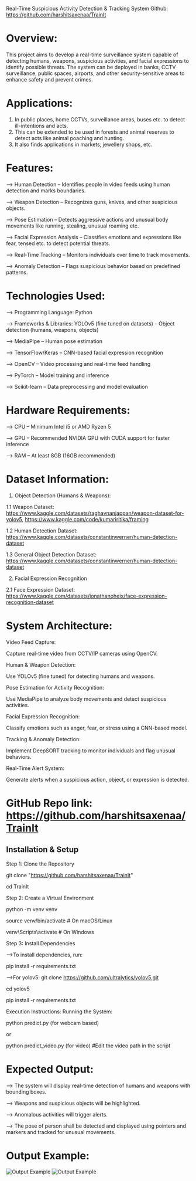 Real-Time Suspicious Activity Detection & Tracking System
Github: https://github.com/harshitsaxenaa/TrainIt

# Overview:

This project aims to develop a real-time surveillance system capable of detecting humans, weapons, suspicious activities, and facial expressions to identify possible threats. The system can be deployed in banks, CCTV surveillance, public spaces, airports, and other security-sensitive areas to enhance safety and prevent crimes.

# Applications:

1. In public places, home CCTVs, surveillance areas, buses etc. to detect ill-intentions and acts.
2. This can be extended to be used in forests and animal reserves to detect acts like animal poaching and hunting.
3. It also finds applications in markets, jewellery shops, etc.

# Features:

--> Human Detection – Identifies people in video feeds using human detection and marks boundaries.

--> Weapon Detection – Recognizes guns, knives, and other suspicious objects.

--> Pose Estimation – Detects aggressive actions and unusual body movements like running, stealing, unusual roaming etc.

--> Facial Expression Analysis – Classifies emotions and expressions like fear, tensed etc. to detect potential threats.

--> Real-Time Tracking – Monitors individuals over time to track movements.

--> Anomaly Detection – Flags suspicious behavior based on predefined patterns.

# Technologies Used:

--> Programming Language:
Python

--> Frameworks & Libraries:
YOLOv5 (fine tuned on datasets) – Object detection (humans, weapons, objects)

--> MediaPipe – Human pose estimation

--> TensorFlow/Keras – CNN-based facial expression recognition

--> OpenCV – Video processing and real-time feed handling

--> PyTorch – Model training and inference

--> Scikit-learn – Data preprocessing and model evaluation

# Hardware Requirements:

--> CPU – Minimum Intel i5 or AMD Ryzen 5

--> GPU – Recommended NVIDIA GPU with CUDA support for faster inference

--> RAM – At least 8GB (16GB recommended)

# Dataset Information:

1. Object Detection (Humans & Weapons):

1.1 Weapon Dataset: https://www.kaggle.com/datasets/raghavnanjappan/weapon-dataset-for-yolov5, https://www.kaggle.com/code/kumariritika/framing

1.2 Human Detection Dataset: https://www.kaggle.com/datasets/constantinwerner/human-detection-dataset

1.3 General Object Detection Dataset: https://www.kaggle.com/datasets/constantinwerner/human-detection-dataset

2. Facial Expression Recognition
   
2.1 Face Expression Dataset: https://www.kaggle.com/datasets/jonathanoheix/face-expression-recognition-dataset

# System Architecture:
Video Feed Capture:

Capture real-time video from CCTV/IP cameras using OpenCV.

Human & Weapon Detection:

Use YOLOv5 (fine tuned) for detecting humans and weapons.

Pose Estimation for Activity Recognition:

Use MediaPipe to analyze body movements and detect suspicious activities.

Facial Expression Recognition:

Classify emotions such as anger, fear, or stress using a CNN-based model.

Tracking & Anomaly Detection:

Implement DeepSORT tracking to monitor individuals and flag unusual behaviors.

Real-Time Alert System:

Generate alerts when a suspicious action, object, or expression is detected.

# GitHub Repo link: https://github.com/harshitsaxenaa/TrainIt

## Installation & Setup
Step 1: Clone the Repository

git clone "https://github.com/harshitsaxenaa/TrainIt"

cd TrainIt

Step 2: Create a Virtual Environment

python -m venv venv

source venv/bin/activate   # On macOS/Linux

venv\Scripts\activate      # On Windows


Step 3: Install Dependencies

-->To install dependencies, run:

pip install -r requirements.txt

-->For yolov5: git clone https://github.com/ultralytics/yolov5.git

cd yolov5

pip install -r requirements.txt



Execution Instructions:
Running the System:

python predict.py (for webcam based)

or

python predict_video.py (for video) #Edit the video path in the script


# Expected Output:

--> The system will display real-time detection of humans and weapons with bounding boxes.

--> Weapons and suspicious objects will be highlighted.

--> Anomalous activities will trigger alerts.

--> The pose of person shall be detected and displayed using pointers and markers and tracked for unusual movements.

# Output Example:

![Output Example](output_images/img1.png)
![Output Example](output_images/img2.png)
